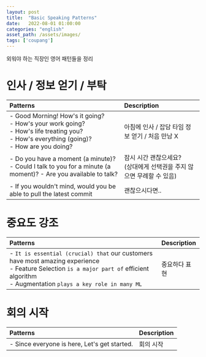 ```yaml
---
layout: post
title:  "Basic Speaking Patterns"
date:   2022-08-01 01:00:00
categories: "english"
asset_path: /assets/images/
tags: ['coupang']
---
```


외워야 하는 직장인 영어 패턴들을 정리

# 인사 / 정보 얻기 / 부탁 


| Patterns                                                                                                                                                    | Description                               |
|:------------------------------------------------------------------------------------------------------------------------------------------------------------|:------------------------------------------|
| - Good Morning! How's it going? <br/> - How's your work going? <br/> - How's life treating you?<br/> - How's everything (going)? <br/> - How are you doing? | 아침에 인사 / 잡담 타임 정보 얻기 / 처음 만남 X            |
| - Do you have a moment (a minute)? <br/> - Could I talk to you for a minute (a moment)? - Are you available to talk?                                        | 잠시 시간 괜찮으세요? <br/> (상대에게 선택권을 주지 않으면 무례할 수 있음) |
| - If you wouldn't mind, would you be able to pull the latest commit                                                                                         | 괜찮으시다면..                                  | 


# 중요도 강조

| Patterns                                                                                                                                                                                             | Description |
|:-----------------------------------------------------------------------------------------------------------------------------------------------------------------------------------------------------|:------------|
| - `It is essential (crucial) that` our customers have most amazing experience <br/> - Feature Selection `is a major part of` efficient algorithm <br/> - Augmentation `plays a key role in many ML`  | 중요하다 표현     |


# 회의 시작

| Patterns                                           | Description |
|:---------------------------------------------------|:------------|
| - Since everyone is here, Let's get started. <br/> | 회의 시작       |